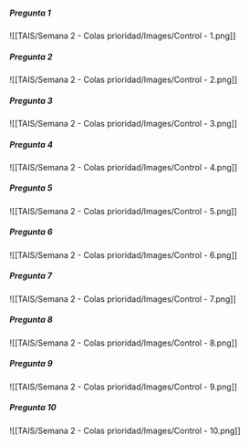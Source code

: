 ##### Pregunta 1
![[TAIS/Semana 2 - Colas prioridad/Images/Control - 1.png]]

##### Pregunta 2
![[TAIS/Semana 2 - Colas prioridad/Images/Control - 2.png]] 

##### Pregunta 3
![[TAIS/Semana 2 - Colas prioridad/Images/Control - 3.png]]

##### Pregunta 4
![[TAIS/Semana 2 - Colas prioridad/Images/Control - 4.png]]

##### Pregunta 5
![[TAIS/Semana 2 - Colas prioridad/Images/Control - 5.png]]

##### Pregunta 6
![[TAIS/Semana 2 - Colas prioridad/Images/Control - 6.png]]

##### Pregunta 7
![[TAIS/Semana 2 - Colas prioridad/Images/Control - 7.png]]

##### Pregunta 8
![[TAIS/Semana 2 - Colas prioridad/Images/Control - 8.png]]

##### Pregunta 9
![[TAIS/Semana 2 - Colas prioridad/Images/Control - 9.png]]

##### Pregunta 10
![[TAIS/Semana 2 - Colas prioridad/Images/Control - 10.png]]